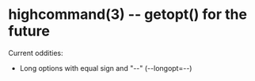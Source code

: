 highcommand(3) -- getopt() for the future
=========================================

Current oddities:

 - Long options with equal sign and "\-\-" (\-\-longopt=\-\-)
